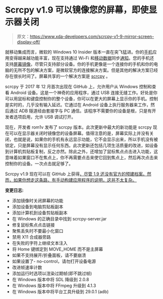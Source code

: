 # Scrcpy v1.9 可以镜像您的屏幕，即使显示器关闭

> 原文：<https://www.xda-developers.com/scrcpy-v1-9-mirror-screen-display-off/>

就移动集成而言，微软的 Windows 10 Insider 版本一直在突飞猛进。你的[手机](https://www.xda-developers.com/microsoft-your-phone-android-windows-10/)应用变得越来越功能丰富，现在支持通过 Wi-Fi 和[移动数据](https://www.xda-developers.com/microsoft-phone-app-syncing-notifications-mobile-data/)同步[通知](https://www.xda-developers.com/windows-10-insider-build-syncing-notifications-with-android/)。您的手机还支持[屏幕镜像](https://www.xda-developers.com/windows-10-android-app-mirroring-insider-build/)，尽管只支持部分设备。你的手机更像是一个连接你的手机和你的电脑的无所不包的解决方案，是微软官方的连接解决方案。但是其他的解决方案已经存在很长时间了。屏幕共享的一个解决方案是 [scrcpy](https://www.xda-developers.com/scrcpy-control-android-on-pc/) 。

scrcpy 于 2017 年 12 月首次出现在 GitHub 上，允许用户从 Windows 控制和查看 Android 设备。这是一个神奇的应用程序，通过 USB 连接无缝工作。好处是你可以用鼠标和键盘控制你的整个设备，你可以在更大的屏幕上显示你的手机。控制是实时的，几乎没有输入延迟。它通过在 Android 设备上执行服务器来工作，然后通过 ADB 隧道经由套接字与 PC 通信。该程序不需要你的设备是根，只是有开发者选项启用，允许 USB 调试打开。

现在，开发者 rom1v 发布了 scrcpy 版本。此次更新中最大的新功能是 scrcpy 现在可以在显示器关闭时镜像您的设备屏幕。值得注意的是，屏幕实际上并没有关闭，也就是说，如果你的手机有永远显示功能，它不会显示出来，所以手机没有被锁定，只是屏幕没有显示任何东西。此次更新还包括几项生活质量的改进，如设备到计算机剪贴板复制，反之亦然。除此之外，还增加了鼠标焦点点击进入功能，这意味着如果窗口不在焦点上，你不再需要点击来使它回到焦点上，然后再次点击来控制你的设备。一次点击就足够了。

Scrcpy v1.9 现在可以在 GitHub 上获得[，尽管 1.9 还没有官方的预建档案。然而，如果你想走这条路，有手动构建应用程序的说明，这并不太复杂。](https://github.com/Genymobile/scrcpy/tree/v1.9)

**变更日志:**

*   添加镜像时关闭屏幕的功能
*   添加设备到电脑剪贴板副本
*   添加计算机到设备剪贴板副本
*   在 Windows 的正确目录中找到 scrcpy-server.jar
*   修复鼠标焦点点击链接
*   聚焦丢失时不要最小化窗口
*   禁用 X11 合成器旁路
*   在失败的字符上继续文本注入
*   将 Home 键绑定到 MOVE_HOME 而不是主屏幕
*   如果不支持展开/折叠面板，请不要崩溃
*   如果设置了- no-control，请勿打开设备电源
*   改进帧速率计数
*   添加运行时选项以渲染过期帧(即不跳过帧)
*   在 Windows 版本中将 SDL 降级到 2.0.8
*   在 Windows 版本中将 FFmpeg 升级到 4.1.3
*   在 Windows 版本中将平台工具升级到 29.0.1 (adb)